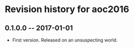 # Revision history for aoc2016

## 0.1.0.0  -- 2017-01-01

* First version. Released on an unsuspecting world.

